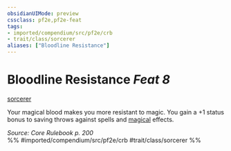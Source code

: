 ```yaml
---
obsidianUIMode: preview
cssclass: pf2e,pf2e-feat
tags:
- imported/compendium/src/pf2e/crb
- trait/class/sorcerer
aliases: ["Bloodline Resistance"]
---
```

# Bloodline Resistance  *Feat 8*  
[sorcerer](rules/traits/sorcerer.md)  


Your magical blood makes you more resistant to magic. You gain a +1 status bonus to saving throws against spells and [magical](magical.md) effects.

*Source: Core Rulebook p. 200*  
%% #imported/compendium/src/pf2e/crb #trait/class/sorcerer %%